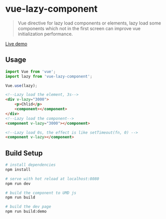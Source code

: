 # vue-lazy-component

> Vue directive for lazy load components or elements, lazy load some components which not in the first screen can improve vue initialization performance.

[Live demo](http://coffcer.github.io/vue-lazy-component/)

## Usage

``` javascript
import Vue from 'vue';
import lazy from 'vue-lazy-component';

Vue.use(lazy);
```

``` html
<!--Lazy load the element, 3s-->
<div v-lazy="3000">
    <p>Chlid</p>
    <component></component>
</div>
<!--Lazy load the component-->
<component v-lazy="3000"></component>

<!--Lazy load 0s, the effect is like setTimeout(fn, 0) -->
<component v-lazy></component>
```

## Build Setup

``` bash
# install dependencies
npm install

# serve with hot reload at localhost:8080
npm run dev

# build the component to UMD js
npm run build

# build the dev page
npm run build:demo
```
